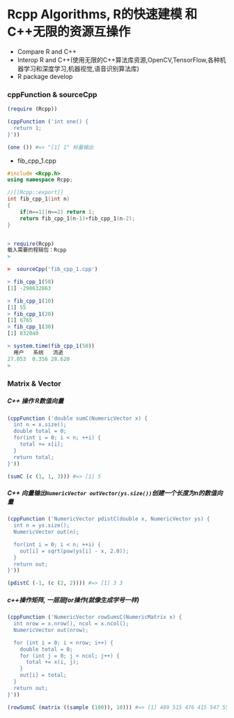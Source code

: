 # Rcpp Algorithms, R的快速建模 和 C++无限的资源互操作
* Compare R and C++
* Interop R and C++(使用无限的C++算法库资源,OpenCV,TensorFlow,各种机器学习和深度学习,机器视觉,语音识别算法库)
* R package develop

### cppFunction & sourceCpp
```r
(require (Rcpp))

(cppFunction ('int one() {
  return 1;
}'))

(one ()) #=> "[1] 1" 标量输出
```
* fib_cpp_1.cpp
```c++
#include <Rcpp.h>
using namespace Rcpp;

//[[Rcpp::export]]
int fib_cpp_1(int n)
{
    if(n==1||n==2) return 1;
    return fib_cpp_1(n-1)+fib_cpp_1(n-2);
}
```
```r

> require(Rcpp)
载入需要的程辑包：Rcpp
>

>  sourceCpp('fib_cpp_1.cpp')

> fib_cpp_1(50)
[1] -298632863

> fib_cpp_1(10)
[1] 55
> fib_cpp_1(20)
[1] 6765
> fib_cpp_1(30)
[1] 832040

> system.time(fib_cpp_1(50))
  用户   系统   流逝
27.053  0.356 28.620
>

```
### Matrix & Vector
##### C++ 操作 R数值向量
```r
(cppFunction ('double sumC(NumericVector x) {
  int n = x.size();
  double total = 0;
  for(int i = 0; i < n; ++i) {
    total += x[i];
  }
  return total;
}'))

(sumC (c (1, 1, 3))) #=> [1] 5
```
##### C++ 向量输出`NumericVector outVector(ys.size())`创建一个长度为n的数值向量
```r
(cppFunction ('NumericVector pdistC(double x, NumericVector ys) {
  int n = ys.size();
  NumericVector out(n);

  for(int i = 0; i < n; ++i) {
    out[i] = sqrt(pow(ys[i] - x, 2.0));
  }
  return out;
}'))

(pdistC (-1, (c (2, 2)))) #=> [1] 3 3
```
##### c++操作矩阵, 一层层for操作(就像生成学号一样)
```r
(cppFunction ('NumericVector rowSumsC(NumericMatrix x) {
  int nrow = x.nrow(), ncol = x.ncol();
  NumericVector out(nrow);

  for (int i = 0; i < nrow; i++) {
    double total = 0;
    for (int j = 0; j < ncol; j++) {
      total += x(i, j);
    }
    out[i] = total;
  }
  return out;
}'))

(rowSumsC (matrix ((sample (100)), 10))) #=> [1] 489 515 476 415 547 551 357 663 533 504
```
